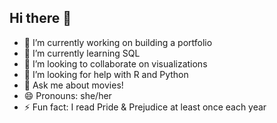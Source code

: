 ## Hi there 👋
- 🔭 I’m currently working on building a portfolio
- 🌱 I’m currently learning SQL
- 👯 I’m looking to collaborate on visualizations
- 🤔 I’m looking for help with R and Python
- 💬 Ask me about movies!
- 😄 Pronouns: she/her
- ⚡ Fun fact: I read Pride & Prejudice at least once each year

<!--
**edda-pleitez/edda-pleitez** is a ✨ _special_ ✨ repository because its `README.md` (this file) appears on your GitHub profile.

Here are some ideas to get you started:

- 🔭 I’m currently working on building a portfolio
- 🌱 I’m currently learning SQL
- 👯 I’m looking to collaborate on visualizations
- 🤔 I’m looking for help with R and Python
- 💬 Ask me about movies!
- 📫 How to reach me: 
- 😄 Pronouns: she/her
- ⚡ Fun fact: ...
-->
